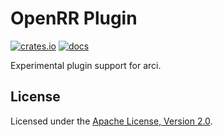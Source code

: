 # OpenRR Plugin

[![crates.io](https://img.shields.io/crates/v/openrr-plugin.svg)](https://crates.io/crates/openrr-plugin) [![docs](https://docs.rs/openrr-plugin/badge.svg)](https://docs.rs/openrr-plugin)

Experimental plugin support for arci.

## License

Licensed under the [Apache License, Version 2.0](LICENSE).
